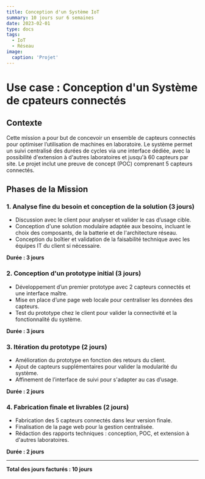 ```yaml
---
title: Conception d'un Système IoT
summary: 10 jours sur 6 semaines
date: 2023-02-01
type: docs
tags:
  - IoT
  - Réseau
image:
  caption: 'Projet'
---
```

# Use case : Conception d'un Système de cpateurs connectés

## Contexte
Cette mission a pour but de concevoir un ensemble de capteurs connectés pour optimiser l’utilisation de machines en laboratoire. Le système permet un suivi centralisé des durées de cycles via une interface dédiée, avec la possibilité d'extension à d'autres laboratoires et jusqu'à 60 capteurs par site. Le projet inclut une preuve de concept (POC) comprenant 5 capteurs connectés.

## Phases de la Mission

### 1. Analyse fine du besoin et conception de la solution (3 jours)
- Discussion avec le client pour analyser et valider le cas d’usage cible.
- Conception d'une solution modulaire adaptée aux besoins, incluant le choix des composants, de la batterie et de l'architecture réseau.
- Conception du boîtier et validation de la faisabilité technique avec les équipes IT du client si nécessaire.

**Durée : 3 jours**

### 2. Conception d'un prototype initial (3 jours)
- Développement d’un premier prototype avec 2 capteurs connectés et une interface maître.
- Mise en place d’une page web locale pour centraliser les données des capteurs.
- Test du prototype chez le client pour valider la connectivité et la fonctionnalité du système.

**Durée : 3 jours**

### 3. Itération du prototype (2 jours)
- Amélioration du prototype en fonction des retours du client.
- Ajout de capteurs supplémentaires pour valider la modularité du système.
- Affinement de l’interface de suivi pour s'adapter au cas d’usage.

**Durée : 2 jours**

### 4. Fabrication finale et livrables (2 jours)
- Fabrication des 5 capteurs connectés dans leur version finale.
- Finalisation de la page web pour la gestion centralisée.
- Rédaction des rapports techniques : conception, POC, et extension à d'autres laboratoires.

**Durée : 2 jours**

---

**Total des jours facturés : 10 jours**
